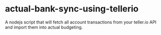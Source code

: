 # actual-bank-sync-using-tellerio
A nodejs script that will fetch all account transactions from your teller.io API and import them into actual budgeting.
